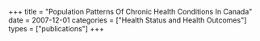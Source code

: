 +++
title = "Population Patterns Of Chronic Health Conditions In Canada"
date = 2007-12-01
categories = ["Health Status and Health Outcomes"]
types = ["publications"]
+++
